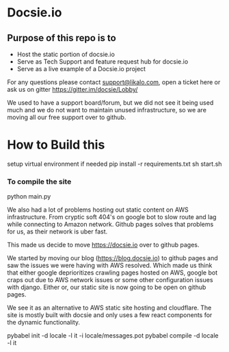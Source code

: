 # Docsie.io 

## Purpose of this repo is to       
 
* Host the static portion of docsie.io       
* Serve as Tech Support and feature request hub for docsie.io  
* Serve as a live example of a Docsie.io project 
 
For any questions please contact support@likalo.com, open a ticket here or ask us on gitter https://gitter.im/docsie/Lobby/

We used to have a support board/forum, but we did not see it being used much and we do not want to maintain unused infrastructure, so we are moving all our free support over to github.



# How to Build this


setup virtual environment if needed
pip install -r requirements.txt
sh start.sh

### To compile the site
python main.py


We also had a lot of problems hosting out static content on AWS infrastructure. From cryptic soft 404's on google bot to slow route and lag while connecting to Amazon network. Github pages solves that problems for us, as their network is uber fast.

This made us decide to move https://docsie.io over to github pages.

We started by moving our blog (https://blog.docsie.io) to github pages and saw the issues we were having with AWS resolved. Which made us think that either google deprioritizes crawling pages hosted on AWS, google bot craps out due to AWS
network issues or some other configuration issues with django. Either or, our static site is now going to be open on github pages.

We see it as an alternative to AWS static site hosting and cloudflare. The site is mostly built with docsie and only uses a few
react components for the dynamic functionality.

pybabel init -d locale -l it -i locale/messages.pot
pybabel compile -d locale -l it

